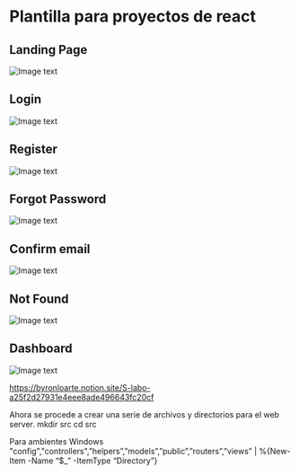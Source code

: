 # Plantilla para proyectos de react

Landing Page
------
![Image text](https://raw.githubusercontent.com/Byrontosh/Plantilla-App-Demo/main/src/assets/fondos/captura-1.png)


Login
------
![Image text](https://raw.githubusercontent.com/Byrontosh/Plantilla-App-Demo/main/src/assets/fondos/captura-2.png)

Register
------
![Image text](https://raw.githubusercontent.com/Byrontosh/Plantilla-App-Demo/main/src/assets/fondos/captura-3.png)

Forgot Password
------
![Image text](https://raw.githubusercontent.com/Byrontosh/Plantilla-App-Demo/main/src/assets/fondos/captura-4.png)

Confirm email
------
![Image text](https://raw.githubusercontent.com/Byrontosh/Plantilla-App-Demo/main/src/assets/fondos/captura-6.png)

Not Found
------
![Image text](https://raw.githubusercontent.com/Byrontosh/Plantilla-App-Demo/main/src/assets/fondos/captura-5.png)

Dashboard
------
![Image text](https://raw.githubusercontent.com/Byrontosh/Plantilla-App-Demo/main/src/assets/fondos/captura-7.png)

https://byronloarte.notion.site/S-labo-a25f2d27931e4eee8ade496643fc20cf

Ahora se procede a crear una serie de archivos y directorios para el web server.
  mkdir src
  cd src

  Para ambientes Windows 
  "config","controllers",”helpers”,”models”,”public”,”routers”,”views” | %{New-Item -Name “$_” -ItemType “Directory”}
